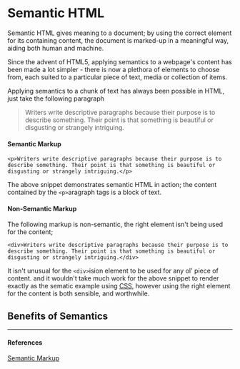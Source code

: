 # Semantic HTML

Semantic HTML gives meaning to a document; by using the correct element for its containing content, the document is marked-up in a meaningful way, aiding both human and machine.

Since the advent of HTML5, applying semantics to a webpage's content has been made a lot simpler - there is now a plethora of elements to choose from, each suited to a particular piece of text, media or collection of items.

Applying semantics to a chunk of text has always been possible in HTML, just take the following paragraph

> Writers write descriptive paragraphs because their purpose is to describe something. Their point is that something is beautiful or disgusting or strangely intriguing.

#### Semantic Markup

```
<p>Writers write descriptive paragraphs because their purpose is to describe something. Their point is that something is beautiful or disgusting or strangely intriguing.</p>
```

The above snippet demonstrates semantic HTML in action; the content contained by the `<p>`aragraph tags is a block of text.

#### Non-Semantic Markup

The following markup is non-semantic, the right element isn't being used for the content;

```
<div>Writers write descriptive paragraphs because their purpose is to describe something. Their point is that something is beautiful or disgusting or strangely intriguing.</div>
```

It isn't unusual for the `<div>`ision element to be used for any ol' piece of content. and
it wouldn't take much work for the above snippet to render exactly as the sematic example using [CSS](https://github.com/iamdcj/CSS), however using the right element for the content is both sensible, and worthwhile.

## Benefits of Semantics

---

#### References

[Semantic Markup](https://html.com/semantic-markup/)
